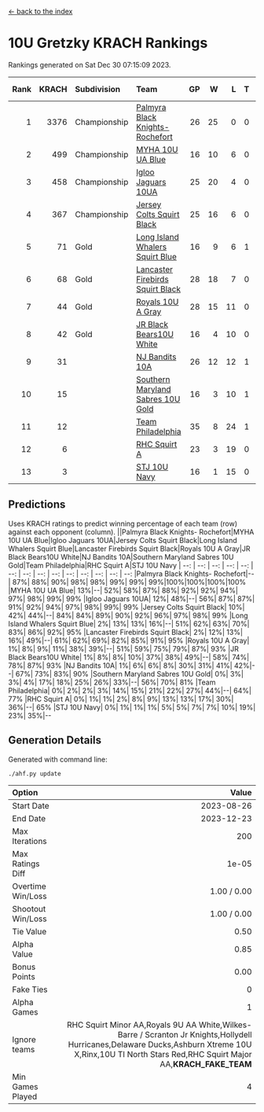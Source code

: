 [<- back to the index](readme.md)
# 10U Gretzky KRACH Rankings
Rankings generated on Sat Dec 30 07:15:09 2023.

Rank|KRACH|Subdivision|Team|GP|W|L|T|OTW|OTL|SoS|Exp Wins|Win Diff
---:|---:|:---|:---|---:|---:|---:|---:|---:|---:|---:|---:|---:
1|3376|Championship|[Palmyra Black Knights- Rochefort](https://gamesheetstats.com/seasons/3659/teams/140260/schedule)|26|25|0|0|0|1|160|25.8|-0.0
2|499|Championship|[MYHA 10U UA Blue](https://gamesheetstats.com/seasons/3659/teams/140258/schedule)|16|10|6|0|0|0|931|10.8|-0.0
3|458|Championship|[Igloo Jaguars 10UA](https://gamesheetstats.com/seasons/3659/teams/140253/schedule)|25|20|4|0|0|1|262|20.8|-0.0
4|367|Championship|[Jersey Colts Squirt Black](https://gamesheetstats.com/seasons/3659/teams/140254/schedule)|25|16|6|0|1|2|736|17.8|-0.0
5|71|Gold|[Long Island Whalers Squirt Blue](https://gamesheetstats.com/seasons/3659/teams/140257/schedule)|16|9|6|1|0|0|459|10.4|0.0
6|68|Gold|[Lancaster Firebirds Squirt Black](https://gamesheetstats.com/seasons/3659/teams/140256/schedule)|28|18|7|0|2|1|173|20.9|0.0
7|44|Gold|[Royals 10U A Gray](https://gamesheetstats.com/seasons/3659/teams/140262/schedule)|28|15|11|0|1|1|210|16.9|0.0
8|42|Gold|[JR Black Bears10U White](https://gamesheetstats.com/seasons/3659/teams/140255/schedule)|16|4|10|0|1|1|745|5.9|0.0
9|31||[NJ Bandits 10A](https://gamesheetstats.com/seasons/3659/teams/140259/schedule)|26|12|12|1|0|1|121|13.4|0.0
10|15||[Southern Maryland Sabres 10U Gold](https://gamesheetstats.com/seasons/3659/teams/140263/schedule)|16|3|10|1|2|0|78|6.4|0.0
11|12||[Team Philadelphia](https://gamesheetstats.com/seasons/3659/teams/140265/schedule)|35|8|24|1|0|2|478|9.4|0.0
12|6||[RHC Squirt A](https://gamesheetstats.com/seasons/3659/teams/140261/schedule)|23|3|19|0|1|0|99|4.9|0.0
13|3||[STJ 10U Navy](https://gamesheetstats.com/seasons/3659/teams/140264/schedule)|16|1|15|0|0|0|673|1.9|0.0

## Predictions
Uses KRACH ratings to predict winning percentage of each team (row) against each opponent (column).
||Palmyra Black Knights- Rochefort|MYHA 10U UA Blue|Igloo Jaguars 10UA|Jersey Colts Squirt Black|Long Island Whalers Squirt Blue|Lancaster Firebirds Squirt Black|Royals 10U A Gray|JR Black Bears10U White|NJ Bandits 10A|Southern Maryland Sabres 10U Gold|Team Philadelphia|RHC Squirt A|STJ 10U Navy
| --: | --: | --: | --: | --: | --: | --: | --: | --: | --: | --: | --: | --: | --: 
|Palmyra Black Knights- Rochefort|--| 87%| 88%| 90%| 98%| 98%| 99%| 99%| 99%|100%|100%|100%|100%
|MYHA 10U UA Blue| 13%|--| 52%| 58%| 87%| 88%| 92%| 92%| 94%| 97%| 98%| 99%| 99%
|Igloo Jaguars 10UA| 12%| 48%|--| 56%| 87%| 87%| 91%| 92%| 94%| 97%| 98%| 99%| 99%
|Jersey Colts Squirt Black| 10%| 42%| 44%|--| 84%| 84%| 89%| 90%| 92%| 96%| 97%| 98%| 99%
|Long Island Whalers Squirt Blue|  2%| 13%| 13%| 16%|--| 51%| 62%| 63%| 70%| 83%| 86%| 92%| 95%
|Lancaster Firebirds Squirt Black|  2%| 12%| 13%| 16%| 49%|--| 61%| 62%| 69%| 82%| 85%| 91%| 95%
|Royals 10U A Gray|  1%|  8%|  9%| 11%| 38%| 39%|--| 51%| 59%| 75%| 79%| 87%| 93%
|JR Black Bears10U White|  1%|  8%|  8%| 10%| 37%| 38%| 49%|--| 58%| 74%| 78%| 87%| 93%
|NJ Bandits 10A|  1%|  6%|  6%|  8%| 30%| 31%| 41%| 42%|--| 67%| 73%| 83%| 90%
|Southern Maryland Sabres 10U Gold|  0%|  3%|  3%|  4%| 17%| 18%| 25%| 26%| 33%|--| 56%| 70%| 81%
|Team Philadelphia|  0%|  2%|  2%|  3%| 14%| 15%| 21%| 22%| 27%| 44%|--| 64%| 77%
|RHC Squirt A|  0%|  1%|  1%|  2%|  8%|  9%| 13%| 13%| 17%| 30%| 36%|--| 65%
|STJ 10U Navy|  0%|  1%|  1%|  1%|  5%|  5%|  7%|  7%| 10%| 19%| 23%| 35%|--

## Generation Details

Generated with command line:
```
./ahf.py update
```

| Option | Value |
| :----- | ----: |
| Start Date | 2023-08-26 |
| End Date | 2023-12-23 |
| Max Iterations | 200 |
| Max Ratings Diff | 1e-05 |
| Overtime Win/Loss | 1.00 / 0.00 |
| Shootout Win/Loss | 1.00 / 0.00 |
| Tie Value | 0.50 |
| Alpha Value | 0.85 |
| Bonus Points | 0.00 |
| Fake Ties | 0 |
| Alpha Games | 1 |
| Ignore teams | RHC Squirt Minor AA,Royals 9U AA White,Wilkes-Barre / Scranton Jr Knights,Hollydell Hurricanes,Delaware Ducks,Ashburn Xtreme 10U X,Rinx,10U TI North Stars Red,RHC Squirt Major AA,__KRACH_FAKE_TEAM__ |
| Min Games Played | 4 |

